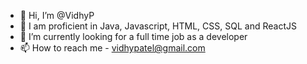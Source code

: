- 👋 Hi, I’m @VidhyP
- 👀 I am proficient in Java, Javascript, HTML, CSS, SQL and ReactJS
- 🌱 I’m currently looking for a full time job as a developer
- 📫 How to reach me - vidhypatel@gmail.com

<!---
VidhyP/VidhyP is a ✨ special ✨ repository because its `README.md` (this file) appears on your GitHub profile.
You can click the Preview link to take a look at your changes.
--->
